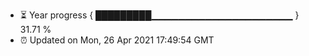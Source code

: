 - ⏳ Year progress { █████████▁▁▁▁▁▁▁▁▁▁▁▁▁▁▁▁▁▁▁▁▁ } 31.71 %
- ⏰ Updated on Mon, 26 Apr 2021 17:49:54 GMT

